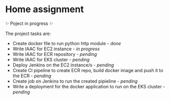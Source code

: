 # Home assignment
✨ Poject in progress ✨

The project tasks are:
- Create docker file to run python http module - *done*
- Write IAAC for EC2 instance - *in progress*
- Write IAAC for ECR repository - *pending*
- Write IAAC for EKS cluster - *pending*
- Deploy Jenkins on the EC2 instance/s - *pending*
- Create CI pipeline to create ECR repo, build docker image and push it to the ECR - *pending*
- Create job on Jenkins to run the created pipieline - *pending*
- Write a deployment for the docker application to run on the EKS cluster - *pending*